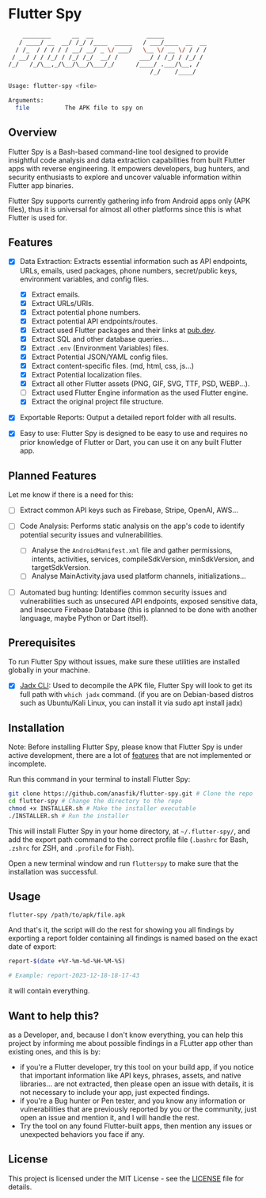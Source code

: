 # Flutter Spy

```bash
    ________      __  __               _____            
   / ____/ __  __/ /_/ /____  _____   / ___/____  __  __
  / /_  / / / / / __/ __/ _ \/ ___/   \__ \/ __ \/ / / /
 / __/ / / /_/ / /_/ /_/  __/ /      ___/ / /_/ / /_/ / 
/_/   /_/\__,_/\__/\__/\___/_/      /____/ .___/\__, /  
                                        /_/    /____/

Usage: flutter-spy <file>

Arguments:
  file          The APK file to spy on
```

## Overview

Flutter Spy is a Bash-based command-line tool designed to provide insightful code analysis and data extraction capabilities from built Flutter apps with reverse engineering. It empowers developers, bug hunters, and security enthusiasts to explore and uncover valuable information within Flutter app binaries.

Flutter Spy supports currently gathering info from Android apps only (APK files), thus it is universal for almost all other platforms since this is what Flutter is used for.  

## Features

- [x] Data Extraction: Extracts essential information such as API endpoints, URLs, emails, used packages, phone numbers, secret/public keys, environment variables, and config files.
  - [x] Extract emails.
  - [x] Extract URLs/URIs.
  - [x] Extract potential phone numbers.
  - [x] Extract potential API endpoints/routes.
  - [x] Extract used Flutter packages and their links at [pub.dev](https://pub.dev/).
  - [x] Extract SQL and other database queries...
  - [x] Extract `.env` (Environment Variables) files.
  - [x] Extract Potential JSON/YAML config files.
  - [x] Extract content-specific files. (md, html, css, js...)
  - [x] Extract Potential localization files.
  - [x] Extract all other Flutter assets (PNG, GIF, SVG, TTF, PSD, WEBP...).
  - [ ] Extract used Flutter Engine information as the used Flutter engine.
  - [x] Extract the original project file structure.

- [x] Exportable Reports: Output a detailed report folder with all results.

- [x] Easy to use: Flutter Spy is designed to be easy to use and requires no prior knowledge of Flutter or Dart, you can use it on any built Flutter app.

## Planned Features
Let me know if there is a need for this:

- [ ] Extract common API keys such as Firebase, Stripe, OpenAI, AWS...
- [ ] Code Analysis: Performs static analysis on the app's code to identify potential security issues and vulnerabilities.
  - [ ]  Analyse the `AndroidManifest.xml` file and gather permissions, intents, activities, services, compileSdkVersion, minSdkVersion, and targetSdkVersion.
  - [ ]  Analyse MainActivity.java used platform channels, initializations...

- [ ] Automated bug hunting: Identifies common security issues and vulnerabilities such as unsecured API endpoints, exposed sensitive data, and Insecure Firebase Database (this is planned to be done with another language, maybe Python or Dart itself).


## Prerequisites
To run Flutter Spy without issues, make sure these utilities are installed globally in your machine.

- [x] [Jadx CLI](https://github.com/skylot/jadx): Used to decompile the APK file, Flutter Spy will look to get its full path with `which jadx` command. (if you are on Debian-based distros such as Ubuntu/Kali Linux, you can install it via sudo apt install jadx)

## Installation

Note: Before installing Flutter Spy, please know that Flutter Spy is under active development, there are a lot of [features](#features) that are not implemented or incomplete.

Run this command in your terminal to install Flutter Spy:

```bash
git clone https://github.com/anasfik/flutter-spy.git # Clone the repo
cd flutter-spy # Change the directory to the repo
chmod +x INSTALLER.sh # Make the installer executable
./INSTALLER.sh # Run the installer
```

This will install Flutter Spy in your home directory, at `~/.flutter-spy/`, and add the export path command to the correct profile file (`.bashrc` for Bash, `.zshrc` for ZSH, and `.profile` for Fish).

Open a new terminal window and run `flutterspy` to make sure that the installation was successful.

## Usage

```bash
flutter-spy /path/to/apk/file.apk
```

And that's it, the script will do the rest for showing you all findings by exporting a report folder containing all findings is named based on the exact date of export:

```bash
report-$(date +%Y-%m-%d-%H-%M-%S)

# Example: report-2023-12-18-18-17-43
```
it will contain everything.

## Want to help this?
as a Developer, and, because I don't know everything, you can help this project by informing me about possible findings in a FLutter app other than existing ones, and this is by:

- if you're a Flutter developer, try this tool on your build app, if you notice that important information like API keys, phrases, assets, and native libraries... are not extracted, then please open an issue with details, it is not necessary to include your app, just expected findings.
- if you're a Bug hunter or Pen tester, and you know any information or vulnerabilities that are previously reported by you or the community, just open an issue and mention it, and I will handle the rest.
- Try the tool on any found Flutter-built apps, then mention any issues or unexpected behaviors you face if any.

## License

This project is licensed under the MIT License - see the [LICENSE](LICENSE) file for details.
